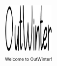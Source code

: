 <div align=center><img width="150" height="150"  src="https://github.com/outwinter/.github/blob/master/profile/OutWinter.png"/>



Welcome to OutWinter!
